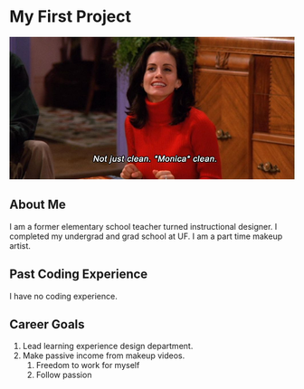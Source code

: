 # My First Project
![Alt Text](nrm_1428945400-moinca.jpg)
## About Me
I am a former elementary school teacher turned instructional designer. I completed my undergrad and grad school at UF. I am a part time makeup artist. 
## Past Coding Experience
I have no coding experience. 
## Career Goals 
1. Lead learning experience design department.
2. Make passive income from makeup videos.  
    1. Freedom to work for myself
    2. Follow passion

